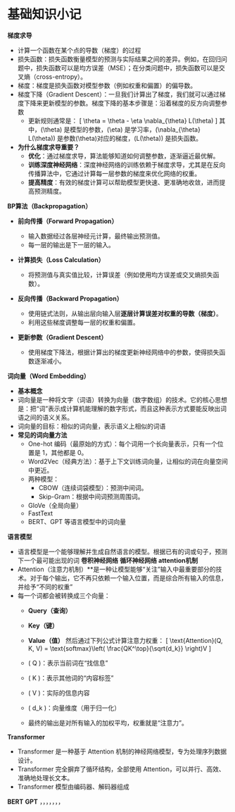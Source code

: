 # 基础知识小记
**梯度求导**
 - 计算一个函数在某个点的导数（梯度）的过程
 - 损失函数：损失函数衡量模型的预测与实际结果之间的差异。例如，在回归问题中，损失函数可以是均方误差（MSE）；在分类问题中，损失函数可以是交叉熵（cross-entropy）。
 - 梯度：梯度是损失函数对模型参数（例如权重和偏置）的偏导数。
 - 梯度下降（Gradient Descent）：一旦我们计算出了梯度，我们就可以通过梯度下降来更新模型的参数。梯度下降的基本步骤是：沿着梯度的反方向调整参数
     - 更新规则通常是：
   \[
   \theta = \theta - \eta \nabla_{\theta} L(\theta)
   \]
   其中，\(\theta\) 是模型的参数，\(\eta\) 是学习率，\(\nabla_{\theta} L(\theta)\) 是参数\(\theta\)对应的梯度，\(L(\theta)\) 是损失函数。
 - **为什么梯度求导重要？**
    - **优化**：通过梯度求导，算法能够知道如何调整参数，逐渐逼近最优解。
    - **训练深度神经网络**：深度神经网络的训练依赖于梯度求导，尤其是在反向传播算法中，它通过计算每一层参数的梯度来优化网络的权重。
    - **提高精度**：有效的梯度计算可以帮助模型更快速、更准确地收敛，进而提高预测精度。

**BP算法（Backpropagation）**
 - **前向传播（Forward Propagation）**
   - 输入数据经过各层神经元计算，最终输出预测值。
   - 每一层的输出是下一层的输入。

- **计算损失（Loss Calculation）**
   - 将预测值与真实值比较，计算误差（例如使用均方误差或交叉熵损失函数）。

 - **反向传播（Backward Propagation）**
   - 使用链式法则，从输出层向输入层**逐层计算误差对权重的导数（梯度）**。
   - 利用这些梯度调整每一层的权重和偏置。

 - **更新参数（Gradient Descent）**
   - 使用梯度下降法，根据计算出的梯度更新神经网络中的参数，使得损失函数逐渐减小。

**词向量（Word Embedding）**
 - **基本概念** 
 - 词向量是一种将文字（词语）转换为向量（数字数组）的技术。它的核心思想是：把“词”表示成计算机能理解的数字形式，而且这种表示方式要能反映出词语之间的语义关系。
 - 词向量的目标：相似的词向量，表示语义上相似的词语
 - **常见的词向量方法**
     - One-hot 编码（最原始的方式）：每个词用一个长向量表示，只有一个位置是 1，其他都是 0。
     - Word2Vec（经典方法）：基于上下文训练词向量，让相似的词在向量空间中更近。
     - 两种模型：
        - CBOW（连续词袋模型）：预测中间词。
        - Skip-Gram：根据中间词预测周围词。
    - GloVe（全局向量）
    - FastText
    - BERT、GPT 等语言模型中的词向量

**语言模型**
- 语言模型是一个能够理解并生成自然语言的模型。根据已有的词或句子，预测下一个最可能出现的词
**卷积神经网络**
**循环神经网络**
**attention机制**
- Attention（注意力机制）**是一种让模型能够“关注”输入中最重要部分的技术。对于每个输出，它不再只依赖一个输入位置，而是综合所有输入的信息，并给予“不同的权重”
- 每一个词都会被转换成三个向量：
    - **Query（查询）**
    - **Key（键）**
    - **Value（值）**
    然后通过下列公式计算注意力权重：
    \[
    \text{Attention}(Q, K, V) = \text{softmax}\left( \frac{QK^\top}{\sqrt{d_k}} \right)V
    \]
    - \( Q \)：表示当前词在“找信息”
    - \( K \)：表示其他词的“内容标签”
    - \( V \)：实际的信息内容
    - \( d_k \)：向量维度（用于归一化）

    - 最终的输出是对所有输入的加权平均，权重就是“注意力”。

**Transformer**
- Transformer 是一种基于 Attention 机制的神经网络模型，专为处理序列数据设计。
- Transformer 完全摒弃了循环结构，全部使用 Attention，可以并行、高效、准确地处理长文本。
- Transformer 模型由编码器、解码器组成

**BERT**
**GPT**
，，，，，，，
